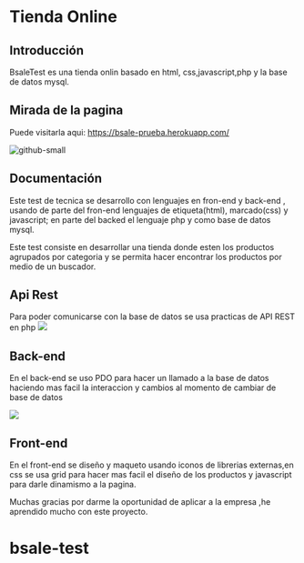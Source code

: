 # Tienda Online

## Introducción
BsaleTest es una tienda onlin basado en html, css,javascript,php y la base de datos mysql.
## Mirada de la pagina

Puede visitarla aqui: https://bsale-prueba.herokuapp.com/

![github-small](https://scontent.flim10-1.fna.fbcdn.net/v/t1.6435-9/217406201_4242962632417078_8806575453461037653_n.png?_nc_cat=104&ccb=1-3&_nc_sid=730e14&_nc_eui2=AeEO0lMQqfjZcnFg9tEgRxihNggLQuUxy-Y2CAtC5THL5sliKpAl0QEHkg06S_hgmJW7ucz0DxEYx9X1kIbqV9D2&_nc_ohc=znHgK5QH68oAX_ecEZp&_nc_ht=scontent.flim10-1.fna&oh=47f77809bf0b6420458deba0a0ab898c&oe=60F194C5)

## Documentación
Este test de tecnica se desarrollo con lenguajes en fron-end y back-end , usando de parte del fron-end lenguajes de etiqueta(html), marcado(css) y javascript; en parte del backed el lenguaje php y como base de datos mysql.

Este test consiste en desarrollar una tienda donde esten los productos agrupados por categoria y se permita hacer encontrar los productos por medio de un buscador.

## Api Rest
Para poder comunicarse con la base de datos se usa practicas de API REST en php
![](https://scontent.flim10-1.fna.fbcdn.net/v/t1.6435-9/215284760_4242962969083711_3023511145527625094_n.png?_nc_cat=102&ccb=1-3&_nc_sid=730e14&_nc_eui2=AeGPEOagBvCf8XIaMjp46KTr-IuvZCWvROL4i69kJa9E4pBMhsnavCeeTU6z7lUWVlf4hSdP1ZmYnpKuEF6DHXkn&_nc_ohc=vNwA7DLkEEwAX8Yb9oU&_nc_ht=scontent.flim10-1.fna&oh=f8e609a812089f92bb49a34cb4d3b3bf&oe=60F206FA)

## Back-end
En el back-end se uso PDO para hacer un llamado a la base de datos haciendo mas facil la interaccion y cambios al momento de cambiar de base de datos

![](https://scontent.flim10-1.fna.fbcdn.net/v/t1.6435-9/216374212_4242962809083727_8338995369334826389_n.png?_nc_cat=100&ccb=1-3&_nc_sid=730e14&_nc_eui2=AeH_9fJLvXg5Us1_CCPnNKbGmpawN2X38gSalrA3ZffyBOP69LrJ5KYy1Wm77N1V2yztDGemDLyWLCCkBvh_fDt4&_nc_ohc=lrM7liaAGlgAX9yBvJG&_nc_ht=scontent.flim10-1.fna&oh=a46484b37dc696b67d211e87f9554068&oe=60F160E9)

## Front-end
En el front-end se diseño y maqueto usando iconos de librerias externas,en css se usa grid para hacer mas facil el diseño de los productos y javascript para darle dinamismo a la pagina.

Muchas gracias por darme la oportunidad de aplicar a la empresa ,he aprendido mucho con este proyecto.


# bsale-test


